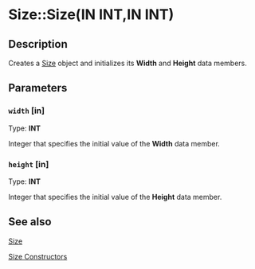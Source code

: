 # Size::Size(IN INT,IN INT)

## Description

Creates a [Size](https://learn.microsoft.com/windows/desktop/api/gdiplustypes/nl-gdiplustypes-size) object and initializes its
**Width** and
**Height** data members.

## Parameters

### `width` [in]

Type: **INT**

Integer that specifies the initial value of the
**Width** data member.

### `height` [in]

Type: **INT**

Integer that specifies the initial value of the
**Height** data member.

## See also

[Size](https://learn.microsoft.com/windows/desktop/api/gdiplustypes/nl-gdiplustypes-size)

[Size Constructors](https://learn.microsoft.com/windows/desktop/gdiplus/-gdiplus-class-size-constructors)